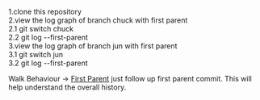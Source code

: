1.clone this repository  
2.view the log graph of branch chuck with first parent  
2.1 git switch chuck  
2.2 git log --first-parent  
3.view the log graph of branch jun with first parent  
3.1 git switch jun  
3.2 git log --first-parent  

Walk Behaviour → [First Parent](https://tortoisegit.org/docs/tortoisegit/tgit-dug-showlog.html) just follow up first parent commit. This will help understand the overall history.